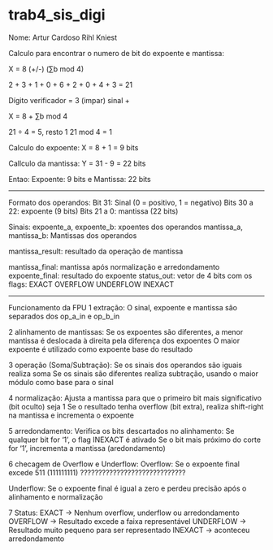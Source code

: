 # trab4_sis_digi
Nome: Artur Cardoso Rihl Kniest

Calculo para encontrar o numero de bit do expoente e mantissa:

X = 8 (+/-) (∑b mod 4)

2 + 3 + 1 + 0 + 6 + 2 + 0 + 4 + 3 = 21

Dígito verificador = 3 (impar) sinal +

X = 8 + ∑b mod 4

21 ÷ 4 = 5, resto 1
21 mod 4 = 1


Calculo do expoente:
X = 8 + 1 = 9 bits

Callculo da mantissa:
Y = 31 - 9 = 22 bits

Entao: Expoente: 9 bits e Mantissa: 22 bits

-------------------------------------------

Formato dos operandos:
Bit 31: Sinal (0 = positivo, 1 = negativo)
Bits 30 a 22: expoente (9 bits)
Bits 21 a 0: mantissa (22 bits)

Sinais:
expoente_a, expoente_b: xpoentes dos operandos
mantissa_a, mantissa_b: Mantissas dos operandos

mantissa_result: resultado da operação de mantissa

mantissa_final: mantissa após normalização e arredondamento
expoente_final: resultado do expoente
status_out: vetor de 4 bits com os flags: EXACT OVERFLOW UNDERFLOW INEXACT

-------------------------------------------
Funcionamento da FPU
1 extração:
O sinal, expoente e mantissa são separados dos op_a_in e op_b_in

2 alinhamento de mantissas:
Se os expoentes são diferentes, a menor mantissa é deslocada à direita pela diferença dos expoentes
O maior expoente é utilizado como expoente base do resultado

3 operação (Soma/Subtração):
Se os sinais dos operandos são iguais realiza soma
Se os sinais são diferentes realiza subtração, usando o maior módulo como base para o sinal

4 normalização:
Ajusta a mantissa para que o primeiro bit mais significativo (bit oculto) seja 1
Se o resultado tenha overflow (bit extra), realiza shift-right na mantissa e incrementa o expoente

5 arredondamento:
Verifica os bits descartados no alinhamento:
Se qualquer bit for ‘1’, o flag INEXACT é ativado
Se o bit mais próximo do corte for ‘1’, incrementa a mantissa (aredondamento)

6 checagem de Overflow e Underflow:
Overflow: Se o expoente final excede 511 (111111111) ?????????????????????????????

Underflow: Se o expoente final é igual a zero e perdeu precisão após o alinhamento e normalização

7 Status:
EXACT → Nenhum overflow, underflow ou arredondamento
OVERFLOW → Resultado excede a faixa representável
UNDERFLOW → Resultado muito pequeno para ser representado
INEXACT → aconteceu arredondamento



